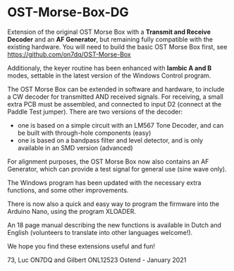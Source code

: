 # OST-Morse-Box-DG
Extension of the original OST Morse Box with a **Transmit and Receive Decoder** and an **AF Generator**, but remaining fully compatible with the existing hardware.
You will need to build the basic OST Morse Box first, see https://github.com/on7dq/OST-Morse-Box

Additionaly, the keyer routine has been enhanced with **Iambic A and B** modes, settable in the latest version of the Windows Control program.

The OST Morse Box can be extended in software and hardware, to include a CW decoder for transmitted AND received signals. 
For receiving, a small extra PCB must be assembled, and connected to input D2 (connect at the Paddle Test jumper).
There are two versions of the decoder:
- one is based on a simple circuit with an LM567 Tone Decoder, and can be built with through-hole components (easy)
- one is based on a bandpass filter and level detector, and is only available in an SMD version (advanced)

For alignment purposes, the OST Morse Box now also contains an AF Generator, which can provide a test signal for general use (sine wave only).

The Windows program has been updated with the necessary extra functions, and some other improvements.

There is now also a quick and easy way to program the firmware into the Arduino Nano, using the program XLOADER.

An 18 page manual describing the new functions is available in Dutch and English (volunteers to translate into other languages welcome!).

We hope you find these extensions useful and fun!

73,
Luc ON7DQ and Gilbert ONL12523
Ostend - January 2021
